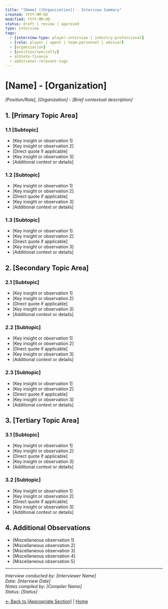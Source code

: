 ```yaml
---
title: "[Name] ([Organization]) - Interview Summary"
created: YYYY-MM-DD
modified: YYYY-MM-DD
status: draft | review | approved
type: interview
tags: 
  - [interview-type: player-interview | industry-professional]
  - [role: player | agent | team-personnel | advisor]
  - [organization]
  - [position/specialty]
  - athlete-finance
  - additional-relevant-tags
---
```


# [Name] - [Organization]

*[Position/Role], [Organization] - [Brief contextual description]*

## 1. [Primary Topic Area]

### 1.1 [Subtopic]
- [Key insight or observation 1]
- [Key insight or observation 2]
- [Direct quote if applicable]
- [Key insight or observation 3]
- [Additional context or details]

### 1.2 [Subtopic]
- [Key insight or observation 1]
- [Key insight or observation 2]
- [Direct quote if applicable]
- [Key insight or observation 3]
- [Additional context or details]

### 1.3 [Subtopic]
- [Key insight or observation 1]
- [Key insight or observation 2]
- [Direct quote if applicable]
- [Key insight or observation 3]
- [Additional context or details]

## 2. [Secondary Topic Area]

### 2.1 [Subtopic]
- [Key insight or observation 1]
- [Key insight or observation 2]
- [Direct quote if applicable]
- [Key insight or observation 3]
- [Additional context or details]

### 2.2 [Subtopic]
- [Key insight or observation 1]
- [Key insight or observation 2]
- [Direct quote if applicable]
- [Key insight or observation 3]
- [Additional context or details]

### 2.3 [Subtopic]
- [Key insight or observation 1]
- [Key insight or observation 2]
- [Direct quote if applicable]
- [Key insight or observation 3]
- [Additional context or details]

## 3. [Tertiary Topic Area]

### 3.1 [Subtopic]
- [Key insight or observation 1]
- [Key insight or observation 2]
- [Direct quote if applicable]
- [Key insight or observation 3]
- [Additional context or details]

### 3.2 [Subtopic]
- [Key insight or observation 1]
- [Key insight or observation 2]
- [Direct quote if applicable]
- [Key insight or observation 3]
- [Additional context or details]

## 4. Additional Observations

- [Miscellaneous observation 1]
- [Miscellaneous observation 2]
- [Miscellaneous observation 3]
- [Miscellaneous observation 4]
- [Miscellaneous observation 5]

---

*Interview conducted by: [Interviewer Name]*  
*Date: [Interview Date]*  
*Notes compiled by: [Compiler Name]*  
*Status: [Status]*

[← Back to [Appropriate Section]](../index.md) | [Home](../../../_index.md)